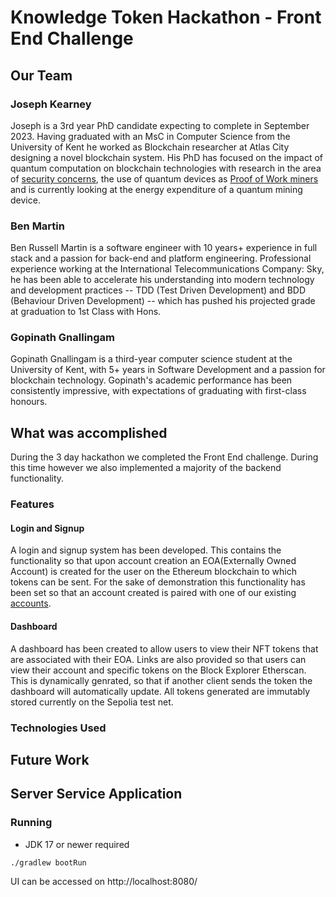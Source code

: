 # Knowledge Token Hackathon - Front End Challenge

## Our Team

### Joseph Kearney 

Joseph is a 3rd year PhD candidate expecting to complete in September 2023. Having graduated with an MsC in Computer Science from the University of Kent he worked as Blockchain researcher at Atlas City designing a novel blockchain system. His PhD has focused on the impact of quantum computation on blockchain technologies with research in the area of [security concerns](https://scholar.google.com/citations?view_op=view_citation&hl=en&user=txAlj-AAAAAJ&authuser=1&citation_for_view=txAlj-AAAAAJ:d1gkVwhDpl0C), the use of quantum devices as [Proof of Work miners](https://scholar.google.com/citations?view_op=view_citation&hl=en&user=txAlj-AAAAAJ&authuser=1&citation_for_view=txAlj-AAAAAJ:9yKSN-GCB0IC) and is currently looking at the energy expenditure of a quantum mining device. 

### Ben Martin

Ben Russell Martin is a software engineer with 10 years+ experience in full stack and a passion for back-end and platform engineering. Professional experience working at the International Telecommunications Company: Sky, he has been able to accelerate his understanding into modern technology and development practices -- TDD (Test Driven Development) and BDD (Behaviour Driven Development) -- which has pushed his projected grade at graduation to 1st Class with Hons.

### Gopinath Gnallingam

Gopinath Gnallingam is a third-year computer science student at the University of Kent, with 5+ years in Software Development and a passion for blockchain technology. Gopinath's academic performance has been consistently impressive, with expectations of graduating with first-class honours.

## What was accomplished 

During the 3 day hackathon we completed the Front End challenge. During this time however we also implemented a majority of the backend functionality. 

### Features

#### Login and Signup 

A login and signup system has been developed. This contains the functionality so that upon account creation an EOA(Externally Owned Account) is created for the user on the Ethereum blockchain to which tokens can be sent. For the sake of demonstration this functionality has been set so that an account created is paired with one of our existing [accounts](https://sepolia.etherscan.io/address/0xd05b7dc35264a651cf0baf51b9f26adcf103c824). 

#### Dashboard

A dashboard has been created to allow users to view their NFT tokens that are associated with their EOA. Links are also provided so that users can view their account and specific tokens on the Block Explorer Etherscan. This is dynamically genrated, so that if another client sends the token the dashboard will automatically update. All tokens generated are immutably stored currently on the Sepolia test net. 

### Technologies Used



## Future Work

## Server Service Application
### Running
- JDK 17 or newer required
```shell
./gradlew bootRun
```
UI can be accessed on http://localhost:8080/

